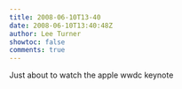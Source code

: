```yaml
---
title: 2008-06-10T13-40
date: 2008-06-10T13:40:48Z
author: Lee Turner
showtoc: false
comments: true
---
```


Just about to watch the apple wwdc keynote

